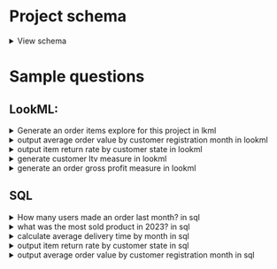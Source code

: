 # Project schema
<details>
  <summary> View schema </summary>

```yml
public.distribution_centers:
  building: string
  country: string
  id: number
  name: string
  state: string
  street: string
  town: string
  zip_code: string

public.inventory_items:
  cost: number
  created_at: timestamp
  distribution_center_id: number
  id: number
  product_id: number
  quantity: number

public.order_items:
  created_at: timestamp
  delivered_at: timestamp
  id: number
  inventory_item_id: number
  order_id: number
  returned_at: timestamp
  sale_price: number
  sale_quantity: number
  shipped_at: timestamp
  status: string

public.orders:
  created_at: datetime
  id: number
  status: string
  user_id: number

public.products:
  brand: string
  category: string
  color: string
  department: string
  id: number
  material: string
  name: string
  size: string
  sku: string
  subcategory: string
  weight: number

public.users:
  age: number
  city: string
  country: string
  created_at: timestamp
  email: string
  first_name: string
  gender: string
  id: number
  last_name: string
  latitude: number
  longitude: number
  state: string
  traffic_source: string
  zip: zipcode
```

</details>


# Sample questions

## LookML:
<details>
  <summary> Generate an order items explore for this project in lkml </summary>
  
```lookml

# File: order_items.view.lkml
explore: order_items {
  join: products {
    sql_on: ${order_items.inventory_item_id} = ${products.id} ;;
    type: inner
    relationship: many_to_one
  }
  
  join: orders {
    sql_on: ${order_items.order_id} = ${orders.id} ;;
    type: inner
    relationship: many_to_one
  }
  
  join: users {
    sql_on: ${orders.user_id} = ${users.id} ;;
    type: inner
    relationship: many_to_one
  }
  
  join: distribution_centers {
    sql_on: ${products.distribution_center_id} = ${distribution_centers.id} ;;
    type: inner
    relationship: many_to_one
  }
}
```
</details>

<details>
  <summary> output average order value by customer registration month in lookml </summary>
  
```lookml


view: user_order_facts {
  derived_table: {
    sql:
      SELECT
        u.id AS user_id,
        DATE_TRUNC('month', u.created_date) AS registration_month,
        o.id AS order_id,
        o.created_date AS order_date,
        oi.sale_price AS item_sale_price
      FROM
        users u
      LEFT JOIN
        orders o
      ON
        u.id = o.user_id
      LEFT JOIN
        order_items oi
      ON
        o.id = oi.order_id
    ;;
  }

  dimension: user_id {
    type: number
    sql: ${TABLE}.user_id ;;
    primary_key: yes
    hidden: yes
  }

  dimension: registration_month {
    type: date
    sql: ${TABLE}.registration_month ;;
  }

  measure: total_revenue {
    type: sum
    sql: ${order_id} * ${item_sale_price} ;;
  }

  measure: unique_customers {
    type: count_distinct
    sql: ${user_id} ;;
  }

  measure: average_order_value {
    type: number
    sql: ${total_revenue} / NULLIF(${count}, 0) ;;
  }
}

```
</details>

<details>
  <summary> output item return rate by customer state in lookml </summary>

```lookml

# In users.view.lkml
measure: total_items_purchased {
  type: sum
  sql: ${order_items.sale_quantity} ;;
}

# In orders.view.lkml
measure: total_items_returned {
  type: sum
  sql: ${CASE WHEN ${order_items.status} = 'returned' THEN ${order_items.sale_quantity} ELSE 0 END} ;;
}

# In the users.view.lkml (assuming you have already added the total_items_purchased measure as per the previous code block)
measure: return_rate {
  type: number
  sql: ${IFNULL(${total_items_returned}, 0)} / NULLIF(${total_items_purchased}, 0) ;;
  value_format_name: "percent_2"
}

```
</details>

<details>
  <summary> generate customer ltv measure in lookml </summary>

```lookml

view: user_order_facts {
  derived_table: {
    sql:
      SELECT
        user_id,
        COUNT(DISTINCT id) AS total_orders,
        SUM(sale_price * sale_quantity) AS total_revenue
      FROM
        ecommerce.orders
      GROUP BY
        user_id
    ;;
  }

  measure: lifetime_value {
    type: number
    sql: ${total_revenue} ;;
    value_format_name: "usd"
  }

  # other measures and dimensions...
}
```
</details>

<details>
  <summary> generate an order gross profit measure in lookml </summary>

```lookml

# In the products.view.lkml file
measure: total_sales {
  type: sum
  sql: ${sale_price} * ${sale_quantity} ;;
}

# In the order_items.view.lkml file
measure: total_cost {
  type: sum
  sql: ${inventory_items.cost} * ${sale_quantity} ;;
}

# In the orders.view.lkml file
measure: gross_profit {
  type: sum
  sql: ${order_items.total_sales} - ${order_items.total_cost} ;;
}

```
</details>


## SQL
<details>
  <summary> How many users made an order last month? in sql  </summary>
  
```sql
SELECT
  COUNT(*)
FROM users AS T1
INNER JOIN orders AS T2
  ON T1.id = T2.user_id
WHERE
  T2.created_at >= DATE_TRUNC('month', CURRENT_DATE) - INTERVAL '1 month' AND T2.created_at < DATE_TRUNC('month', CURRENT_DATE)
```
</details>

<details>
  <summary> what was the most sold product in 2023? in sql </summary>

```sql
SELECT
  T1.product_id
FROM inventory_items AS T1
INNER JOIN order_items AS T2
  ON T1.id = T2.inventory_item_id
INNER JOIN orders AS T3
  ON T2.order_id = T3.id
WHERE
  T3.created_at >= '2023-01-01' AND T3.created_at < '2024-01-01'
GROUP BY
  T1.product_id
ORDER BY
  SUM(T2.sale_quantity) DESC
LIMIT 1
```
</details>

<details>
  <summary> calculate average delivery time by month in sql </summary>
  
```sql
SELECT
  EXTRACT(YEAR FROM delivered_at) AS year,
  EXTRACT(MONTH FROM delivered_at) AS month,
  AVG(delivered_at - shipped_at) AS avg_delivery_time
FROM order_items
GROUP BY 1, 2
ORDER BY 1, 2
```
</details>
    
<details>
  <summary> output item return rate by customer state in sql </summary>
  
```sql
SELECT
  T1.state AS state,
  CAST(SUM(CASE WHEN T2.status = 'Returned' THEN 1 ELSE 0 END) AS FLOAT) * 100 / COUNT(T2.status) AS return_rate
FROM users AS T1
INNER JOIN orders AS T2
  ON T1.id = T2.user_id
GROUP BY
  T1.state
```
</details>
    
<details>
  <summary> output average order value by customer registration month in sql </summary>
  
```sql
SELECT
  EXTRACT(YEAR FROM created_at) AS registration_year,
  EXTRACT(MONTH FROM created_at) AS registration_month,
  AVG(order_value) AS avg_order_value
FROM users u
JOIN orders o ON u.id = o.user_id
GROUP BY 1, 2
ORDER BY 1, 2
```
</details>
